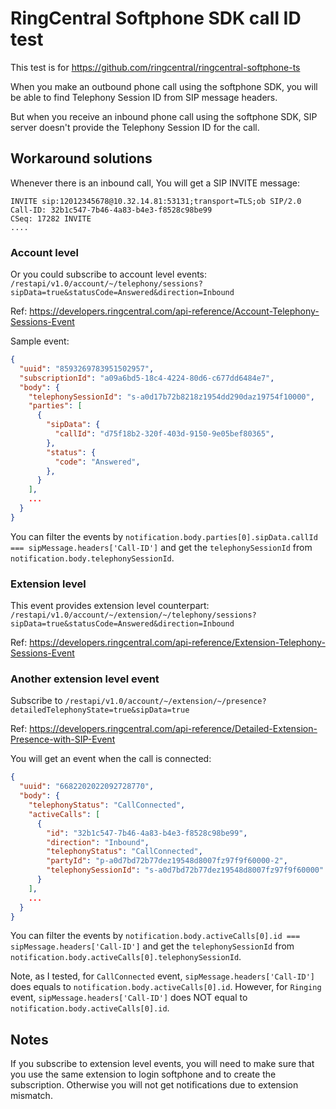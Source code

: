 # RingCentral Softphone SDK call ID test

This test is for https://github.com/ringcentral/ringcentral-softphone-ts

When you make an outbound phone call using the softphone SDK, you will be able
to find Telephony Session ID from SIP message headers.

But when you receive an inbound phone call using the softphone SDK, SIP server
doesn't provide the Telephony Session ID for the call.

## Workaround solutions

Whenever there is an inbound call, You will get a SIP INVITE message:

```
INVITE sip:12012345678@10.32.14.81:53131;transport=TLS;ob SIP/2.0
Call-ID: 32b1c547-7b46-4a83-b4e3-f8528c98be99
CSeq: 17282 INVITE
....
```

### Account level

Or you could subscribe to account level events:
`/restapi/v1.0/account/~/telephony/sessions?sipData=true&statusCode=Answered&direction=Inbound`

Ref:
https://developers.ringcentral.com/api-reference/Account-Telephony-Sessions-Event

Sample event:

```json
{
  "uuid": "8593269783951502957",
  "subscriptionId": "a09a6bd5-18c4-4224-80d6-c677dd6484e7",
  "body": {
    "telephonySessionId": "s-a0d17b72b8218z1954dd290daz19754f10000",
    "parties": [
      {
        "sipData": {
          "callId": "d75f18b2-320f-403d-9150-9e05bef80365",
        },
        "status": {
          "code": "Answered",
        },
      }
    ],
    ...
  }
}
```

You can filter the events by
`notification.body.parties[0].sipData.callId === sipMessage.headers['Call-ID']`
and get the `telephonySessionId` from `notification.body.telephonySessionId`.

### Extension level

This event provides extension level counterpart:
`/restapi/v1.0/account/~/extension/~/telephony/sessions?sipData=true&statusCode=Answered&direction=Inbound`

Ref:
https://developers.ringcentral.com/api-reference/Extension-Telephony-Sessions-Event

### Another extension level event

Subscribe to
`/restapi/v1.0/account/~/extension/~/presence?detailedTelephonyState=true&sipData=true`

Ref:
https://developers.ringcentral.com/api-reference/Detailed-Extension-Presence-with-SIP-Event

You will get an event when the call is connected:

```json
{
  "uuid": "6682202022092728770",
  "body": {
    "telephonyStatus": "CallConnected",
    "activeCalls": [
      {
        "id": "32b1c547-7b46-4a83-b4e3-f8528c98be99",
        "direction": "Inbound",
        "telephonyStatus": "CallConnected",
        "partyId": "p-a0d7bd72b77dez19548d8007fz97f9f60000-2",
        "telephonySessionId": "s-a0d7bd72b77dez19548d8007fz97f9f60000"
      }
    ],
    ...
  }
}
```

You can filter the events by
`notification.body.activeCalls[0].id === sipMessage.headers['Call-ID']` and get
the `telephonySessionId` from
`notification.body.activeCalls[0].telephonySessionId`.

Note, as I tested, for `CallConnected` event, `sipMessage.headers['Call-ID']`
does equals to `notification.body.activeCalls[0].id`. However, for `Ringing`
event, `sipMessage.headers['Call-ID']` does NOT equal to
`notification.body.activeCalls[0].id`.

## Notes

If you subscribe to extension level events, you will need to make sure that you
use the same extension to login softphone and to create the subscription.
Otherwise you will not get notifications due to extension mismatch.
